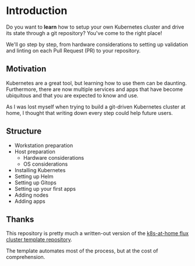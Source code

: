 # Introduction

Do you want to **learn** how to setup your own Kubernetes cluster and drive its state through a git repository? You've come to the right place!

We'll go step by step, from hardware considerations to setting up validation and linting on each Pull Request (PR) to your repository.

## Motivation

Kubernetes are a great tool, but learning how to use them can be daunting. Furthermore, there are now multiple services and apps that have become ubiquitous and that you are expected to know and use.

As I was lost myself when trying to build a git-driven Kubernetes cluster at home, I thought that writing down every step could help future users.

## Structure

<!-- TODO: Link that to the right pages and navigation -->
- Workstation preparation
- Host preparation
    - Hardware considerations
    - OS considerations
- Installing Kubernetes
- Setting up Helm
- Setting up Gitops
- Setting up your first apps
- Adding nodes
- Adding apps

## Thanks

This repository is pretty much a written-out version of the [k8s-at-home flux cluster template repository](https://github.com/k8s-at-home/flux-cluster-template/).

The template automates most of the process, but at the cost of comprehension.
